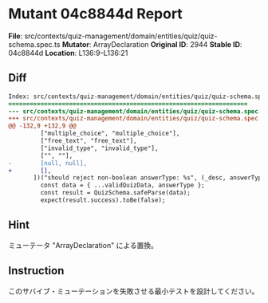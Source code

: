 # Mutant 04c8844d Report

**File**: src/contexts/quiz-management/domain/entities/quiz/quiz-schema.spec.ts
**Mutator**: ArrayDeclaration
**Original ID**: 2944
**Stable ID**: 04c8844d
**Location**: L136:9–L136:21

## Diff

```diff
Index: src/contexts/quiz-management/domain/entities/quiz/quiz-schema.spec.ts
===================================================================
--- src/contexts/quiz-management/domain/entities/quiz/quiz-schema.spec.ts	original
+++ src/contexts/quiz-management/domain/entities/quiz/quiz-schema.spec.ts	mutated #2944
@@ -132,9 +132,9 @@
         ["multiple_choice", "multiple_choice"],
         ["free_text", "free_text"],
         ["invalid_type", "invalid_type"],
         ["", ""],
-        [null, null],
+        [],
       ])("should reject non-boolean answerType: %s", (_desc, answerType) => {
         const data = { ...validQuizData, answerType };
         const result = QuizSchema.safeParse(data);
         expect(result.success).toBe(false);
```

## Hint

ミューテータ "ArrayDeclaration" による置換。

## Instruction

このサバイブ・ミューテーションを失敗させる最小テストを設計してください。
